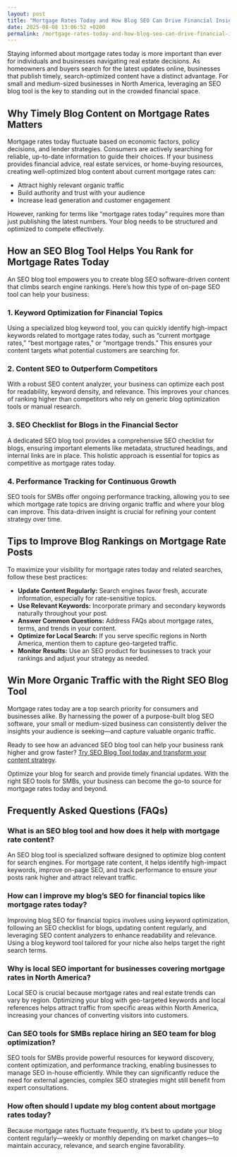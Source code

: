```yaml
---
layout: post
title: "Mortgage Rates Today and How Blog SEO Can Drive Financial Insights"
date: 2025-08-08 13:06:52 +0200
permalink: /mortgage-rates-today-and-how-blog-seo-can-drive-financial-insights/
---
```

Staying informed about mortgage rates today is more important than ever for individuals and businesses navigating real estate decisions. As homeowners and buyers search for the latest updates online, businesses that publish timely, search-optimized content have a distinct advantage. For small and medium-sized businesses in North America, leveraging an SEO blog tool is the key to standing out in the crowded financial space.

## Why Timely Blog Content on Mortgage Rates Matters

Mortgage rates today fluctuate based on economic factors, policy decisions, and lender strategies. Consumers are actively searching for reliable, up-to-date information to guide their choices. If your business provides financial advice, real estate services, or home-buying resources, creating well-optimized blog content about current mortgage rates can:

- Attract highly relevant organic traffic
- Build authority and trust with your audience
- Increase lead generation and customer engagement

However, ranking for terms like “mortgage rates today” requires more than just publishing the latest numbers. Your blog needs to be structured and optimized to compete effectively.

## How an SEO Blog Tool Helps You Rank for Mortgage Rates Today

An SEO blog tool empowers you to create blog SEO software-driven content that climbs search engine rankings. Here’s how this type of on-page SEO tool can help your business:

### 1. **Keyword Optimization for Financial Topics**

Using a specialized blog keyword tool, you can quickly identify high-impact keywords related to mortgage rates today, such as “current mortgage rates,” “best mortgage rates,” or “mortgage trends.” This ensures your content targets what potential customers are searching for.

### 2. **Content SEO to Outperform Competitors**

With a robust SEO content analyzer, your business can optimize each post for readability, keyword density, and relevance. This improves your chances of ranking higher than competitors who rely on generic blog optimization tools or manual research.

### 3. **SEO Checklist for Blogs in the Financial Sector**

A dedicated SEO blog tool provides a comprehensive SEO checklist for blogs, ensuring important elements like metadata, structured headings, and internal links are in place. This holistic approach is essential for topics as competitive as mortgage rates today.

### 4. **Performance Tracking for Continuous Growth**

SEO tools for SMBs offer ongoing performance tracking, allowing you to see which mortgage rate topics are driving organic traffic and where your blog can improve. This data-driven insight is crucial for refining your content strategy over time.

## Tips to Improve Blog Rankings on Mortgage Rate Posts

To maximize your visibility for mortgage rates today and related searches, follow these best practices:

- **Update Content Regularly:** Search engines favor fresh, accurate information, especially for rate-sensitive topics.
- **Use Relevant Keywords:** Incorporate primary and secondary keywords naturally throughout your post.
- **Answer Common Questions:** Address FAQs about mortgage rates, terms, and trends in your content.
- **Optimize for Local Search:** If you serve specific regions in North America, mention them to capture geo-targeted traffic.
- **Monitor Results:** Use an SEO product for businesses to track your rankings and adjust your strategy as needed.

## Win More Organic Traffic with the Right SEO Blog Tool

Mortgage rates today are a top search priority for consumers and businesses alike. By harnessing the power of a purpose-built blog SEO software, your small or medium-sized business can consistently deliver the insights your audience is seeking—and capture valuable organic traffic.

Ready to see how an advanced SEO blog tool can help your business rank higher and grow faster? [Try SEO Blog Tool today and transform your content strategy](https://seoblogtool.com/).

Optimize your blog for search and provide timely financial updates. With the right SEO tools for SMBs, your business can become the go-to source for mortgage rates today and beyond.

## Frequently Asked Questions (FAQs)

### What is an SEO blog tool and how does it help with mortgage rate content?

An SEO blog tool is specialized software designed to optimize blog content for search engines. For mortgage rate content, it helps identify high-impact keywords, improve on-page SEO, and track performance to ensure your posts rank higher and attract relevant traffic.

### How can I improve my blog’s SEO for financial topics like mortgage rates today?

Improving blog SEO for financial topics involves using keyword optimization, following an SEO checklist for blogs, updating content regularly, and leveraging SEO content analyzers to enhance readability and relevance. Using a blog keyword tool tailored for your niche also helps target the right search terms.

### Why is local SEO important for businesses covering mortgage rates in North America?

Local SEO is crucial because mortgage rates and real estate trends can vary by region. Optimizing your blog with geo-targeted keywords and local references helps attract traffic from specific areas within North America, increasing your chances of converting visitors into customers.

### Can SEO tools for SMBs replace hiring an SEO team for blog optimization?

SEO tools for SMBs provide powerful resources for keyword discovery, content optimization, and performance tracking, enabling businesses to manage SEO in-house efficiently. While they can significantly reduce the need for external agencies, complex SEO strategies might still benefit from expert consultations.

### How often should I update my blog content about mortgage rates today?

Because mortgage rates fluctuate frequently, it’s best to update your blog content regularly—weekly or monthly depending on market changes—to maintain accuracy, relevance, and search engine favorability.

<script type="application/ld+json">
{
  "@context": "https://schema.org",
  "@type": "BlogPosting",
  "headline": "Mortgage Rates Today and How Blog SEO Can Drive Financial Insights",
  "description": "Learn how small and medium-sized businesses in North America can use SEO blog tools to optimize content about mortgage rates today, attract organic traffic, and improve search rankings.",
  "url": "https://seoblogtool.com/blog/mortgage-rates-today-blog-seo",
  "author": {
    "@type": "Person",
    "name": "SEO Blog Tool"
  },
  "publisher": {
    "@type": "Person",
    "name": "SEO Blog Tool"
  },
  "datePublished": "2024-06-01",
  "dateModified": "2024-06-01",
  "mainEntityOfPage": {
    "@type": "WebPage",
    "@id": "https://seoblogtool.com/blog/mortgage-rates-today-blog-seo"
  },
  "keywords": "SEO blog tool, blog SEO software, keyword optimization, content SEO, on-page SEO tool, blog writing SEO, blog keyword tool, SEO tools for SMBs, SEO checklist for blogs, SEO content analyzer, blog optimization tool, SEO product for businesses, improve blog rankings, mortgage rates today",
  "inLanguage": "en-US"
}
</script>

<script type="application/ld+json">
{
  "@context": "https://schema.org",
  "@type": "FAQPage",
  "mainEntity": [
    {
      "@type": "Question",
      "name": "What is an SEO blog tool and how does it help with mortgage rate content?",
      "acceptedAnswer": {
        "@type": "Answer",
        "text": "An SEO blog tool is specialized software designed to optimize blog content for search engines. For mortgage rate content, it helps identify high-impact keywords, improve on-page SEO, and track performance to ensure your posts rank higher and attract relevant traffic."
      }
    },
    {
      "@type": "Question",
      "name": "How can I improve my blog’s SEO for financial topics like mortgage rates today?",
      "acceptedAnswer": {
        "@type": "Answer",
        "text": "Improving blog SEO for financial topics involves using keyword optimization, following an SEO checklist for blogs, updating content regularly, and leveraging SEO content analyzers to enhance readability and relevance. Using a blog keyword tool tailored for your niche also helps target the right search terms."
      }
    },
    {
      "@type": "Question",
      "name": "Why is local SEO important for businesses covering mortgage rates in North America?",
      "acceptedAnswer": {
        "@type": "Answer",
        "text": "Local SEO is crucial because mortgage rates and real estate trends can vary by region. Optimizing your blog with geo-targeted keywords and local references helps attract traffic from specific areas within North America, increasing your chances of converting visitors into customers."
      }
    },
    {
      "@type": "Question",
      "name": "Can SEO tools for SMBs replace hiring an SEO team for blog optimization?",
      "acceptedAnswer": {
        "@type": "Answer",
        "text": "SEO tools for SMBs provide powerful resources for keyword discovery, content optimization, and performance tracking, enabling businesses to manage SEO in-house efficiently. While they can significantly reduce the need for external agencies, complex SEO strategies might still benefit from expert consultations."
      }
    },
    {
      "@type": "Question",
      "name": "How often should I update my blog content about mortgage rates today?",
      "acceptedAnswer": {
        "@type": "Answer",
        "text": "Because mortgage rates fluctuate frequently, it’s best to update your blog content regularly—weekly or monthly depending on market changes—to maintain accuracy, relevance, and search engine favorability."
      }
    }
  ]
}
</script>